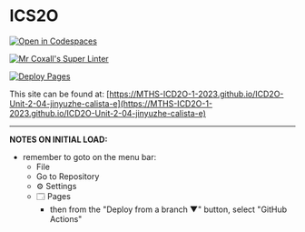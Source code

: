# ICS2O

[![Open in Codespaces](https://classroom.github.com/assets/launch-codespace-7f7980b617ed060a017424585567c406b6ee15c891e84e1186181d67ecf80aa0.svg)](https://classroom.github.com/open-in-codespaces?assignment_repo_id=14413835)

[![Mr Coxall's Super Linter](https://github.com/MTHS-ICD2O-1-2023/ICD2O-Unit-2-04-jinyuzhe-calista-e/workflows/Mr%20Coxall's%20Super%20Linter/badge.svg)](https://github.com/MTHS-ICD2O-1-2023/ICD2O-Unit-2-04-jinyuzhe-calista-e/actions)

[![Deploy Pages](https://github.com/MTHS-ICD2O-1-2023/ICD2O-Unit-2-04-jinyuzhe-calista-e/workflows/Deploy%20Pages/badge.svg)](https://github.com/MTHS-ICD2O-1-2023/ICD2O-Unit-2-04-jinyuzhe-calista-e/actions)

This site can be found at: [https://MTHS-ICD2O-1-2023.github.io/ICD2O-Unit-2-04-jinyuzhe-calista-e](https://MTHS-ICD2O-1-2023.github.io/ICD2O-Unit-2-04-jinyuzhe-calista-e)

---

**NOTES ON INITIAL LOAD:**
- remember to goto on the menu bar:
  - File
  - Go to Repository
  - ⚙ Settings
  - 🗔 Pages
    - then from the "Deploy from a branch ▼" button, select "GitHub Actions"
